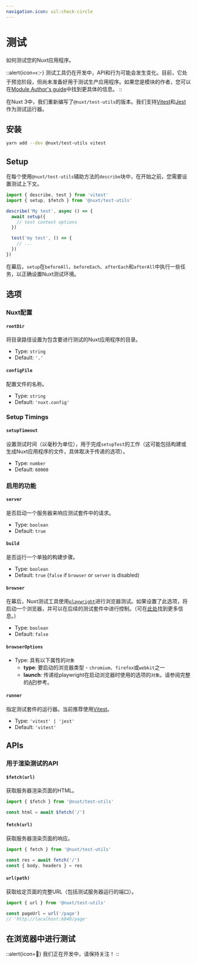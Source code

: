 ```yaml
---
navigation.icon: uil:check-circle
---
```


# 测试

如何测试您的Nuxt应用程序。

::alert{icon=👉}
测试工具仍在开发中，API和行为可能会发生变化。目前，它处于预览阶段，但尚未准备好用于测试生产应用程序。如果您是模块的作者，您可以在[Module Author's guide](/guide/going-further/modules#testing)中找到更具体的信息。
::

在Nuxt 3中，我们重新编写了`@nuxt/test-utils`的版本。我们支持[Vitest](https://github.com/vitest-dev/vitest)和[Jest](https://jestjs.io/)作为测试运行器。

## 安装

```bash
yarn add --dev @nuxt/test-utils vitest
```

## Setup

在每个使用`@nuxt/test-utils`辅助方法的`describe`块中，在开始之前，您需要设置测试上下文。

```ts
import { describe, test } from 'vitest'
import { setup, $fetch } from '@nuxt/test-utils'

describe('My test', async () => {
  await setup({
    // test context options
  })

  test('my test', () => {
    // ...
  })
})
```

在幕后，`setup`在`beforeAll`、`beforeEach`、`afterEach`和`afterAll`中执行一些任务，以正确设置Nuxt测试环境。

## 选项

### Nuxt配置

#### `rootDir`

将目录路径设置为包含要进行测试的Nuxt应用程序的目录。

* Type: `string`
* Default: `'.'`

#### `configFile`

配置文件的名称。

* Type: `string`
* Default: `'nuxt.config'`

<!--
#### config

Object with configuration overrides.

* Type: `NuxtConfig`
* Default: `{}` -->

### Setup Timings

#### `setupTimeout`

设置测试时间（以毫秒为单位），用于完成`setupTest`的工作（这可能包括构建或生成Nuxt应用程序的文件，具体取决于传递的选项）。

* Type: `number`
* Default: `60000`

### 启用的功能

#### `server`

是否启动一个服务器来响应测试套件中的请求。

* Type: `boolean`
* Default: `true`

#### `build`

是否运行一个单独的构建步骤。

* Type: `boolean`
* Default: `true` (`false` if `browser` or `server` is disabled)

#### `browser`

在幕后，Nuxt测试工具使用[`playwright`](https://playwright.dev/)进行浏览器测试。如果设置了此选项，将启动一个浏览器，并可以在后续的测试套件中进行控制。（可在[此处](/guide/going-further/testing)找到更多信息。）

* Type: `boolean`
* Default: `false`

#### `browserOptions`

* Type: 具有以下属性的`对象`
  * **type**: 要启动的浏览器类型 - `chromium`、`firefox`或`webkit`之一
  * **launch**: 传递给playwright在启动浏览器时使用的选项的`对象`。请参阅完整的[API](https://playwright.dev/docs/api/class-browsertype#browser-type-launch)参考。

#### `runner`

指定测试套件的运行器。当前推荐使用[Vitest](https://vitest.dev/)。

* Type: `'vitest' | 'jest'`
* Default: `'vitest'`

## APIs

### 用于渲染测试的API

#### `$fetch(url)`

获取服务器渲染页面的HTML。

```ts
import { $fetch } from '@nuxt/test-utils'

const html = await $fetch('/')
```

#### `fetch(url)`

获取服务器渲染页面的响应。

```ts
import { fetch } from '@nuxt/test-utils'

const res = await fetch('/')
const { body, headers } = res
```

#### `url(path)`

获取给定页面的完整URL（包括测试服务器运行的端口）。

```ts
import { url } from '@nuxt/test-utils'

const pageUrl = url('/page')
// 'http://localhost:6840/page'
```

## 在浏览器中进行测试

::alert{icon=🚧}
我们正在开发中，请保持关注！
::
